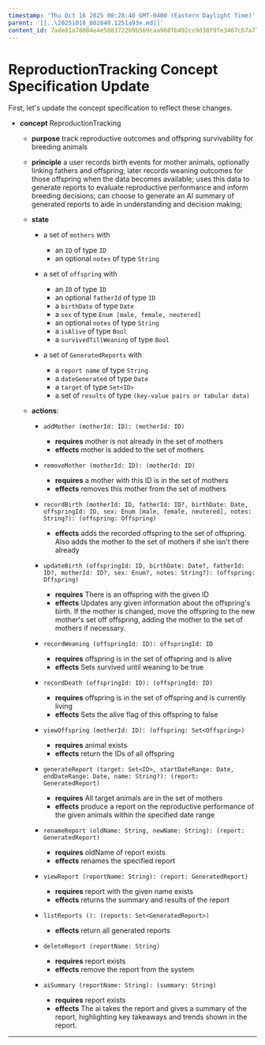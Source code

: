 ```yaml
---
timestamp: 'Thu Oct 16 2025 00:28:40 GMT-0400 (Eastern Daylight Time)'
parent: '[[..\20251016_002840.1251a93e.md]]'
content_id: 7ade81a78084e4e5883722b9b569caa968fb492cc9d38f9fe3467cb7a77c6525
---
```


# ReproductionTracking Concept Specification Update

First, let's update the concept specification to reflect these changes.

* **concept** ReproductionTracking
  * **purpose** track reproductive outcomes and offspring survivability for breeding animals

  * **principle**
    a user records birth events for mother animals, optionally linking fathers and offspring;
    later records weaning outcomes for those offspring when the data becomes available;
    uses this data to generate reports to evaluate reproductive performance and inform breeding decisions;
    can choose to generate an AI summary of generated reports to aide in understanding and decision making;

  * **state**
    * a set of `mothers` with
      * an `ID` of type `ID`
      * an optional `notes` of type `String`

    * a set of `offspring` with
      * an `ID` of type `ID`
      * an optional `fatherId` of type `ID`
      * a `birthDate` of type `Date`
      * a `sex` of type `Enum [male, female, neutered]`
      * an optional `notes` of type `String`
      * a `isAlive` of type `Bool`
      * a `survivedTillWeaning` of type `Bool`

    * a set of `GeneratedReports` with
      * a `report name` of type `String`
      * a `dateGenerated` of type `Date`
      * a `target` of type `Set<ID>`
      * a set of `results` of type `(key-value pairs or tabular data)`

  * **actions**:
    * `addMother (motherId: ID): (motherId: ID)`
      * **requires** mother is not already in the set of mothers
      * **effects** mother is added to the set of mothers

    * `removeMother (motherId: ID): (motherId: ID)`
      * **requires** a mother with this ID is in the set of mothers
      * **effects** removes this mother from the set of mothers

    * `recordBirth (motherId: ID, fatherId: ID?, birthDate: Date, offspringId: ID, sex: Enum [male, female, neutered], notes: String?): (offspring: Offspring)`
      * **effects** adds the recorded offspring to the set of offspring. Also adds the mother to the set of mothers if she isn't there already

    * `updateBirth (offspringId: ID, birthDate: Date?, fatherId: ID?, motherId: ID?, sex: Enum?, notes: String?): (offspring: Offspring)`
      * **requires** There is an offspring with the given ID
      * **effects** Updates any given information about the offspring's birth. If the mother is changed, move the offspring to the new mother's set off offspring, adding the mother to the set of mothers if necessary.

    * `recordWeaning (offspringId: ID): offspringId: ID`
      * **requires** offspring is in the set of offspring and is alive
      * **effects** Sets survived until weaning to be true

    * `recordDeath (offspringId: ID): (offspringId: ID)`
      * **requires** offspring is in the set of offspring and is currently living
      * **effects** Sets the alive flag of this offspring to false

    * `viewOffspring (motherId: ID): (offspring: Set<Offspring>)`
      * **requires** animal exists
      * **effects** return the IDs of all offspring

    * `generateReport (target: Set<ID>, startDateRange: Date, endDateRange: Date, name: String?): (report: GeneratedReport)`
      * **requires** All target animals are in the set of mothers
      * **effects** produce a report on the reproductive performance of the given animals within the specified date range

    * `renameReport (oldName: String, newName: String): (report: GeneratedReport)`
      * **requires** oldName of report exists
      * **effects** renames the specified report

    * `viewReport (reportName: String): (report: GeneratedReport)`
      * **requires** report with the given name exists
      * **effects** returns the summary and results of the report

    * `listReports (): (reports: Set<GeneratedReport>)`
      * **effects** return all generated reports

    * `deleteReport (reportName: String)`
      * **requires** report exists
      * **effects** remove the report from the system

    * `aiSummary (reportName: String): (summary: String)`
      * **requires** report exists
      * **effects** The ai takes the report and gives a summary of the report, highlighting key takeaways and trends shown in the report.

***
